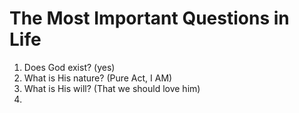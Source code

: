 # The Most Important Questions in Life

1. Does God exist? (yes)
2. What is His nature? (Pure Act, I AM)
3. What is His will? (That we should love him)
4. 
